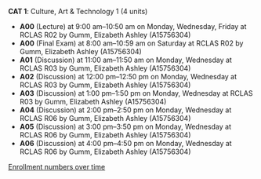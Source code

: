 **CAT 1**: Culture, Art & Technology 1 (4 units)

- **A00** (Lecture) at 9:00 am–10:50 am on Monday, Wednesday, Friday at RCLAS R02 by Gumm, Elizabeth Ashley (A15756304)
- **A00** (Final Exam) at 8:00 am–10:59 am on Saturday at RCLAS R02 by Gumm, Elizabeth Ashley (A15756304)
- **A01** (Discussion) at 11:00 am–11:50 am on Monday, Wednesday at RCLAS R03 by Gumm, Elizabeth Ashley (A15756304)
- **A02** (Discussion) at 12:00 pm–12:50 pm on Monday, Wednesday at RCLAS R03 by Gumm, Elizabeth Ashley (A15756304)
- **A03** (Discussion) at 1:00 pm–1:50 pm on Monday, Wednesday at RCLAS R03 by Gumm, Elizabeth Ashley (A15756304)
- **A04** (Discussion) at 2:00 pm–2:50 pm on Monday, Wednesday at RCLAS R06 by Gumm, Elizabeth Ashley (A15756304)
- **A05** (Discussion) at 3:00 pm–3:50 pm on Monday, Wednesday at RCLAS R06 by Gumm, Elizabeth Ashley (A15756304)
- **A06** (Discussion) at 4:00 pm–4:50 pm on Monday, Wednesday at RCLAS R06 by Gumm, Elizabeth Ashley (A15756304)

[Enrollment numbers over time](./CAT1.tsv)
